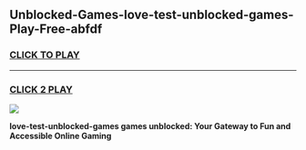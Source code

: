 
## Unblocked-Games-love-test-unblocked-games-Play-Free-abfdf
<h3>
<a href="https://premium76.site?title=love-test-unblocked-games&ref=19M">CLICK TO PLAY</a></h3>
<hr>

<h3>
<a href="https://premium76.site?title=love-test-unblocked-games&ref=19M">CLICK 2 PLAY</a>
  
</h3>

<a href="https://premium76.site?title=love-test-unblocked-games&ref=19M"><img src="https://clearcache.store/games.png"></a>


**love-test-unblocked-games games unblocked: Your Gateway to Fun and Accessible Online Gaming**

